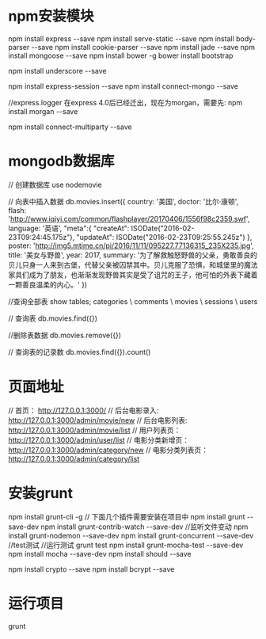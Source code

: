 # npm安装模块
npm install express --save
npm install serve-static --save
npm install body-parser --save
npm install cookie-parser --save
npm install jade --save
npm install mongoose --save
npm install bower -g
bower install bootstrap

npm install underscore --save

npm install express-session --save
npm install connect-mongo --save

//express.logger 在express 4.0后已经迁出，现在为morgan，需要先:
npm install morgan --save

npm install connect-multiparty --save

# mongodb数据库
// 创建数据库 
use nodemovie 

// 向表中插入数据
db.movies.insert({
country: '美国',
doctor: '比尔·康顿',
flash: 'http://www.iqiyi.com/common/flashplayer/20170406/1556f98c2359.swf',
language: '英语',
"meta":{
	"createAt": ISODate("2016-02-23T09:24:45.175z"),
	"updateAt": ISODate("2016-02-23T09:25:55.245z")
},
poster: 'http://img5.mtime.cn/pi/2016/11/11/095227.77136315_235X235.jpg',
title: '美女与野兽',
year: 2017,
summary: '为了解救触怒野兽的父亲，勇敢善良的贝儿只身一人来到古堡，代替父亲被囚禁其中。贝儿克服了恐惧，和城堡里的魔法家具们成为了朋友，也渐渐发现野兽其实是受了诅咒的王子，他可怕的外表下藏着一颗善良温柔的内心。'
})

//查询全部表
show tables;
categories \ comments \ movies \ sessions \ users

// 查询表
db.movies.find({})

//删除表数据
db.movies.remove({})

// 查询表的记录数
db.movies.find({}).count()

# 页面地址
// 首页： http://127.0.0.1:3000/
// 后台电影录入:  http://127.0.0.1:3000/admin/movie/new
// 后台电影列表:  http://127.0.0.1:3000/admin/movie/list
// 用户列表页： http://127.0.0.1:3000/admin/user/list
// 电影分类新增页：http://127.0.0.1:3000/admin/category/new
// 电影分类列表页：http://127.0.0.1:3000/admin/category/list

# 安装grunt
npm install grunt-cli -g
// 下面几个插件需要安装在项目中
npm install grunt --save-dev 
npm install grunt-contrib-watch --save-dev    //监听文件变动
npm install grunt-nodemon --save-dev
npm install grunt-concurrent --save-dev
//test测试 
//运行测试 grunt test
npm install grunt-mocha-test --save-dev
npm install mocha --save-dev
npm install should --save

npm install crypto --save
npm install bcrypt --save

# 运行项目
grunt

